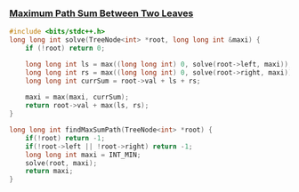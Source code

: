 ### [Maximum Path Sum Between Two Leaves](https://www.codingninjas.com/studio/problems/maximum-path-sum-between-two-leaves_8230713?challengeSlug=striver-sde-challenge)

```cpp
#include <bits/stdc++.h> 
long long int solve(TreeNode<int> *root, long long int &maxi) {
    if (!root) return 0;

    long long int ls = max((long long int) 0, solve(root->left, maxi));
    long long int rs = max((long long int) 0, solve(root->right, maxi));
    long long int currSum = root->val + ls + rs;
    
    maxi = max(maxi, currSum);
    return root->val + max(ls, rs);
}

long long int findMaxSumPath(TreeNode<int> *root) {
    if(!root) return -1;
    if(!root->left || !root->right) return -1;
    long long int maxi = INT_MIN;
    solve(root, maxi);
    return maxi;
}

```